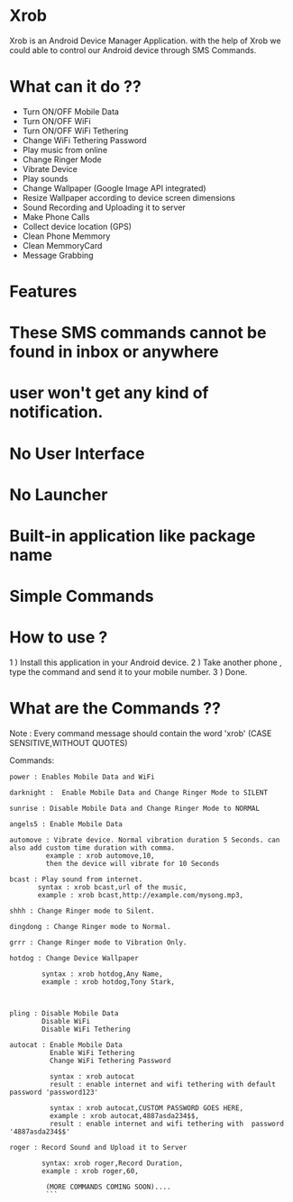 Xrob
====

Xrob is an Android Device Manager Application.
with the help of Xrob we could able to control our Android device through SMS Commands.

What can it do ??
=================

- Turn ON/OFF Mobile Data
- Turn ON/OFF WiFi
- Turn ON/OFF WiFi Tethering
- Change WiFi Tethering Password
- Play music from online
- Change Ringer Mode
- Vibrate Device
- Play sounds
- Change Wallpaper (Google Image API integrated)
- Resize Wallpaper according to device screen dimensions
- Sound Recording and Uploading it to server
- Make Phone Calls
- Collect device location (GPS)
- Clean Phone Memmory
- Clean MemmoryCard
- Message Grabbing

Features
========

# These SMS commands cannot be found in inbox or anywhere
# user won't get any kind of notification.
# No User Interface
# No Launcher
# Built-in application like package name
# Simple Commands

How to use ?
===========

1 ) Install this application in your Android device.
2 ) Take another phone , type the command and send it to your mobile number.
3 ) Done.

What are the Commands ??
========================

Note : Every command message should contain the word 'xrob' (CASE SENSITIVE,WITHOUT QUOTES)

Commands:
`````````
power : Enables Mobile Data and WiFi

darknight :  Enable Mobile Data and Change Ringer Mode to SILENT

sunrise : Disable Mobile Data and Change Ringer Mode to NORMAL

angels5 : Enable Mobile Data

automove : Vibrate device. Normal vibration duration 5 Seconds. can also add custom time duration with comma.
         example : xrob automove,10,
         then the device will vibrate for 10 Seconds
        
bcast : Play sound from internet.
       syntax : xrob bcast,url of the music,
       example : xrob bcast,http://example.com/mysong.mp3,
       
shhh : Change Ringer mode to Silent.

dingdong : Change Ringer mode to Normal.

grrr : Change Ringer mode to Vibration Only.

hotdog : Change Device Wallpaper

        syntax : xrob hotdog,Any Name,
        example : xrob hotdog,Tony Stark,
        
        

pling : Disable Mobile Data
        Disable WiFi
        Disable WiFi Tethering

autocat : Enable Mobile Data
          Enable WiFi Tethering
          Change WiFi Tethering Password
          
          syntax : xrob autocat 
          result : enable internet and wifi tethering with default password 'password123'
          
          syntax : xrob autocat,CUSTOM PASSWORD GOES HERE,
          example : xrob autocat,4887asda234$$,
          result : enable internet and wifi tethering with  password '4887asda234$$'
          
roger : Record Sound and Upload it to Server

        syntax: xrob roger,Record Duration,
        example : xrob roger,60,
        
         (MORE COMMANDS COMING SOON)....
         ```









